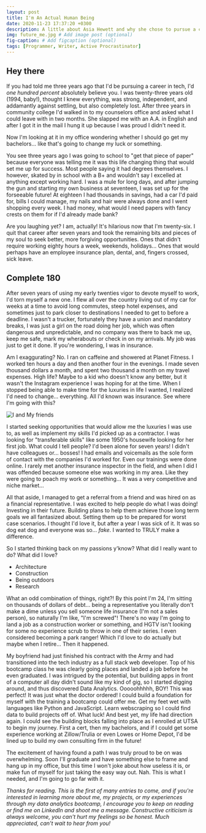 ```yaml
---
layout: post
title: I'm An Actual Human Being
date: 2020-11-23 17:37:20 +0300
description: A little about Asia Hewett and why she chose to pursue a career in data analytics. Motives and aspirations as well as hobbies and time sinks. # Add post description (optional)
img: future_me.jpg # Add image post (optional)
fig-caption: # Add figcaption (optional)
tags: [Programmer, Writer, Active Procrastinator]
---
```

## Hey there
If you had told me three years ago that I'd be pursuing a career in tech, I'd <i>one hundred percent</i> absolutely believe you. I was twenty-three years old (1994, baby!), thought I knew everything, was strong, independent, and addamantly against settling, but also completely lost. After three years in community college I'd walked in to my counselors office and asked what I could leave with in two months. She slapped me with an A.A. in English and after I got it in the mail I hung it up because I was proud I didn't need it. 

Now I'm looking at it in my office wondering whether I should go get my bachelors... like that's going to change my luck or something.

You see three years ago I was going to school to "get that piece of paper" because everyone was telling me it was this life changing thing that would set me up for success. Most people saying it had degrees themselves. I however, skated by in school with a B+ and wouldn't say I excelled at anything except working hard. I was a mule for long days, and after jumping the gun and starting my own business at seventeen, I was set up for the forseeable future! At eighteen I had thousands in savings, had a car I'd paid for, bills I could manage, my nails and hair were always done and I went shopping every week. I had money, what would I need papers with fancy crests on them for if I'd already made bank? 

Are you laughing yet? I am, actually! It's hilarious now that I'm twenty-six. I quit that career after seven years and took the remaining bits and pieces of my soul to seek better, more forgiving opportunities. Ones that didn't require working eighty hours a week, weekends, holidays... Ones that would perhaps have an employee insurance plan, dental, and, fingers crossed, sick leave. 

## Complete 180
After seven years of using my early twenties vigor to devote myself to work, I'd torn myself a new one. I flew all over the country living out of my car for weeks at a time to avoid long commutes, steep hotel expenses, and sometimes just to park closer to destinations I needed to get to before a deadline. I wasn't a trucker, fortunately they have a union and mandatory breaks, I was just a girl on the road doing her job, which was often dangerous and unpredictable, and no company was there to back me up, keep me safe, mark my wherabouts or check in on my arrivals. My job was just to get it done. If you're wondering, I was in insurance. 

Am I exaggurating? No. I ran on caffeine and showered at Planet Fitness. I worked ten hours a day and then another four in the evenings. I made seven thousand dollars a month, and spent two thousand a month on my travel expenses. High life? Maybe to a kid who doesn't know any better, but it wasn't the Instagram experience I was hoping for at the time. When I stopped being able to make time for the luxuries in life I wanted, I realized I'd need to change... everything. All I'd known was insurance. See where I'm going with this?

![I and My friends]({{site.baseurl}}/assets/img/adventure_begins.jpg)

I started seeking opportunities that would allow me the luxuries I was use to, as well as implement my skills I'd picked up as a contractor. I was looking for "transferable skills" like some 1950's housewife looking for her first job. What could I tell people? I'd been alone for seven years! I didn't have colleagues or... bosses! I had emails and voicemails as the sole form of contact with the companies I'd worked for. Even our trainings were done online. I rarely met another insurance inspector in the field, and when I did I was offended because someone else was working in my area. Like they were going to poach my work or something... It was a very competitive and niche market... 

All that aside, I managed to get a referral from a friend and was hired on as a financial representative. I was excited to help people do what I was doing! Investing in their future. Building plans to help them achieve those long term goals we all fantasized about. Setting them up to be prepared for worst case scenarios. I thought I'd love it, but after a year I was sick of it. It was so dog eat dog and everyone was so... <i>fake</i>. I wanted to TRULY make a difference.

So I started thinking back on my passions y'know? What did I really want to do? What did I love?

* Architecture 
* Construction
* Being outdoors
* Research

What an odd combination of things, right?! By this point I'm 24, I'm sitting on thousands of dollars of debt... being a representative you literally don't make a dime unless you sell someone life insurance (I'm not a sales person), so naturally I'm like, "I'm screwed"! There's no way I'm going to land a job as a construction worker or something, and HGTV isn't looking for some no experience scrub to throw in one of their series. I even considered becoming a park ranger! Which I'd love to do actually but maybe when I retire... Then it happened.

My boyfriend had just finished his contract with the Army and had transitioned into the tech industry as a full stack web developer. Top of his bootcamp class he was clearly going places and landed a job before he even graduated. I was intrigued by the potential, but building apps in front of a computer all day didn't sound like my kind of gig, so I started digging around, and thus discovered Data Analytics. Ooooohhhhh, BOY! This was perfect! It was just what the doctor ordered! I could build a foundation for myself with the training a bootcamp could offer me. Get my feet wet with languages like Python and JavaScript. Learn webscraping so I could find data to build projects off of. What luck! And best yet, my life had direction again. I could see the building blocks falling into place as I enrolled at UTSA to begin my journey. First a cert, then my bachelors, and if I could get some experience working at Zillow/Trulia or even Lowes or Home Depot, I'd be lined up to build my own consulting firm in the future! 

The excitement of having found a path I was truly proud to be on was overwhelming. Soon I'll graduate and have something else to frame and hang up in my office, but this time I won't joke about how useless it is, or make fun of myself for just taking the easy way out. Nah. This is what I needed, and I'm going to go far with it.

<i>Thanks for reading. This is the first of many entries to come, and if you're interested in learning more about me, my projects, or my experiences through my data analytics bootcamp, I encourage you to keep on reading or find me on LinkedIn and shoot me a message. Constructive criticism is always welcome, you can't hurt my feelings so be honest. Much appreciated, can't wait to hear from you!</i>